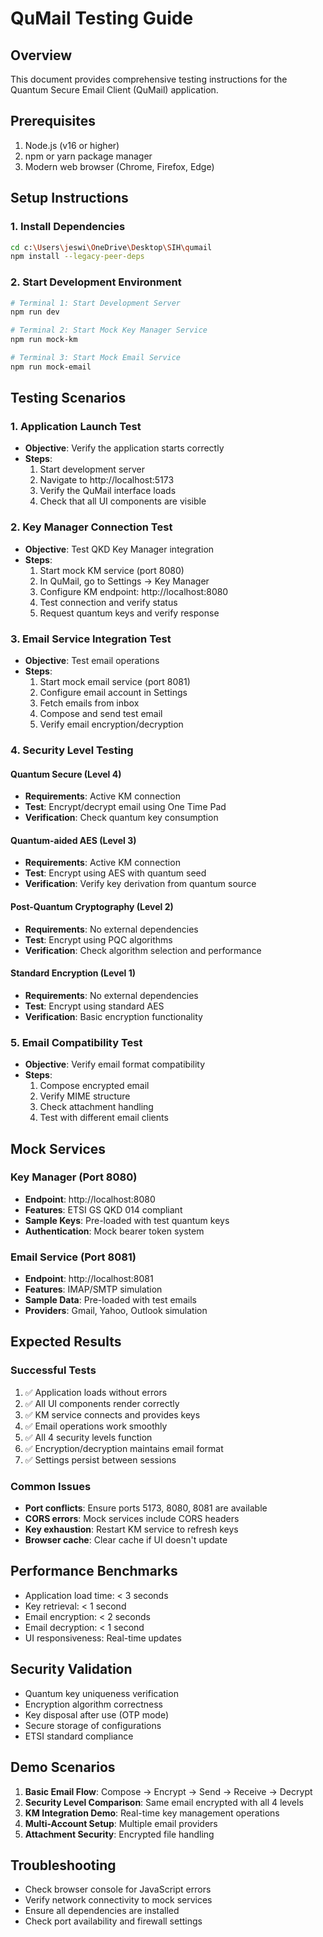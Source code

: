 # QuMail Testing Guide

## Overview

This document provides comprehensive testing instructions for the Quantum Secure Email Client (QuMail) application.

## Prerequisites

1. Node.js (v16 or higher)
2. npm or yarn package manager
3. Modern web browser (Chrome, Firefox, Edge)

## Setup Instructions

### 1. Install Dependencies

```bash
cd c:\Users\jeswi\OneDrive\Desktop\SIH\qumail
npm install --legacy-peer-deps
```

### 2. Start Development Environment

```bash
# Terminal 1: Start Development Server
npm run dev

# Terminal 2: Start Mock Key Manager Service
npm run mock-km

# Terminal 3: Start Mock Email Service
npm run mock-email
```

## Testing Scenarios

### 1. Application Launch Test

- **Objective**: Verify the application starts correctly
- **Steps**:
  1. Start development server
  2. Navigate to http://localhost:5173
  3. Verify the QuMail interface loads
  4. Check that all UI components are visible

### 2. Key Manager Connection Test

- **Objective**: Test QKD Key Manager integration
- **Steps**:
  1. Start mock KM service (port 8080)
  2. In QuMail, go to Settings → Key Manager
  3. Configure KM endpoint: http://localhost:8080
  4. Test connection and verify status
  5. Request quantum keys and verify response

### 3. Email Service Integration Test

- **Objective**: Test email operations
- **Steps**:
  1. Start mock email service (port 8081)
  2. Configure email account in Settings
  3. Fetch emails from inbox
  4. Compose and send test email
  5. Verify email encryption/decryption

### 4. Security Level Testing

#### Quantum Secure (Level 4)

- **Requirements**: Active KM connection
- **Test**: Encrypt/decrypt email using One Time Pad
- **Verification**: Check quantum key consumption

#### Quantum-aided AES (Level 3)

- **Requirements**: Active KM connection
- **Test**: Encrypt using AES with quantum seed
- **Verification**: Verify key derivation from quantum source

#### Post-Quantum Cryptography (Level 2)

- **Requirements**: No external dependencies
- **Test**: Encrypt using PQC algorithms
- **Verification**: Check algorithm selection and performance

#### Standard Encryption (Level 1)

- **Requirements**: No external dependencies
- **Test**: Encrypt using standard AES
- **Verification**: Basic encryption functionality

### 5. Email Compatibility Test

- **Objective**: Verify email format compatibility
- **Steps**:
  1. Compose encrypted email
  2. Verify MIME structure
  3. Check attachment handling
  4. Test with different email clients

## Mock Services

### Key Manager (Port 8080)

- **Endpoint**: http://localhost:8080
- **Features**: ETSI GS QKD 014 compliant
- **Sample Keys**: Pre-loaded with test quantum keys
- **Authentication**: Mock bearer token system

### Email Service (Port 8081)

- **Endpoint**: http://localhost:8081
- **Features**: IMAP/SMTP simulation
- **Sample Data**: Pre-loaded with test emails
- **Providers**: Gmail, Yahoo, Outlook simulation

## Expected Results

### Successful Tests

1. ✅ Application loads without errors
2. ✅ All UI components render correctly
3. ✅ KM service connects and provides keys
4. ✅ Email operations work smoothly
5. ✅ All 4 security levels function
6. ✅ Encryption/decryption maintains email format
7. ✅ Settings persist between sessions

### Common Issues

- **Port conflicts**: Ensure ports 5173, 8080, 8081 are available
- **CORS errors**: Mock services include CORS headers
- **Key exhaustion**: Restart KM service to refresh keys
- **Browser cache**: Clear cache if UI doesn't update

## Performance Benchmarks

- Application load time: < 3 seconds
- Key retrieval: < 1 second
- Email encryption: < 2 seconds
- Email decryption: < 1 second
- UI responsiveness: Real-time updates

## Security Validation

- Quantum key uniqueness verification
- Encryption algorithm correctness
- Key disposal after use (OTP mode)
- Secure storage of configurations
- ETSI standard compliance

## Demo Scenarios

1. **Basic Email Flow**: Compose → Encrypt → Send → Receive → Decrypt
2. **Security Level Comparison**: Same email encrypted with all 4 levels
3. **KM Integration Demo**: Real-time key management operations
4. **Multi-Account Setup**: Multiple email providers
5. **Attachment Security**: Encrypted file handling

## Troubleshooting

- Check browser console for JavaScript errors
- Verify network connectivity to mock services
- Ensure all dependencies are installed
- Check port availability and firewall settings
